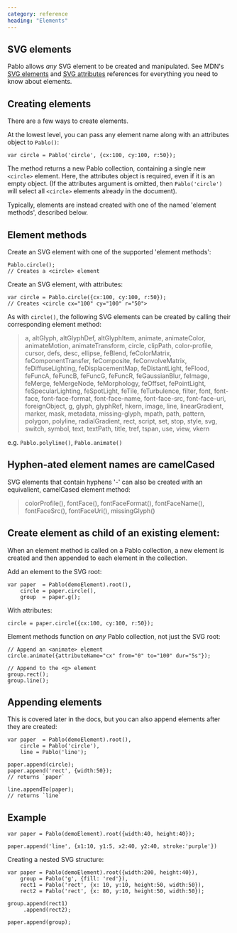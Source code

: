 ```yaml
---
category: reference
heading: "Elements"
---
```


SVG elements
------------

Pablo allows _any_ SVG element to be created and manipulated. See MDN's [SVG elements][#mdn-svg-el] and [SVG attributes][#mdn-svg-attr] references for everything you need to know about elements.

[#mdn-svg-el]: https://developer.mozilla.org/en/SVG/Element
[#mdn-svg-attr]: https://developer.mozilla.org/en/SVG/Attribute


Creating elements
-----------------

There are a few ways to create elements.

At the lowest level, you can pass any element name along with an attributes object to `Pablo()`:

    var circle = Pablo('circle', {cx:100, cy:100, r:50});

The method returns a new Pablo collection, containing a single new `<circle>` element. Here, the attributes object is required, even if it is an empty object. (If the attributes argument is omitted, then `Pablo('circle')` will select all `<circle>` elements already in the document).

Typically, elements are instead created with one of the named 'element methods', described below.


Element methods
---------------

Create an SVG element with one of the supported 'element methods':

    Pablo.circle();
    // Creates a <circle> element


Create an SVG element, with attributes:

    var circle = Pablo.circle({cx:100, cy:100, r:50});
    // Creates <circle cx="100" cy="100" r="50">


As with `circle()`, the following SVG elements can be created by calling their corresponding element method:

> a, altGlyph, altGlyphDef, altGlyphItem, animate, animateColor, animateMotion, animateTransform, circle, clipPath, color-profile, cursor, defs, desc, ellipse, feBlend, feColorMatrix, feComponentTransfer, feComposite, feConvolveMatrix, feDiffuseLighting, feDisplacementMap, feDistantLight, feFlood, feFuncA, feFuncB, feFuncG, feFuncR, feGaussianBlur, feImage, feMerge, feMergeNode, feMorphology, feOffset, fePointLight, feSpecularLighting, feSpotLight, feTile, feTurbulence, filter, font, font-face, font-face-format, font-face-name, font-face-src, font-face-uri, foreignObject, g, glyph, glyphRef, hkern, image, line, linearGradient, marker, mask, metadata, missing-glyph, mpath, path, pattern, polygon, polyline, radialGradient, rect, script, set, stop, style, svg, switch, symbol, text, textPath, title, tref, tspan, use, view, vkern

e.g. `Pablo.polyline()`, `Pablo.animate()`


Hyphen-ated element names are camelCased
----------------------------------------

SVG elements that contain hyphens '-' can also be created with an equivalient, camelCased element method:

> colorProfile(), fontFace(), fontFaceFormat(), fontFaceName(), fontFaceSrc(), fontFaceUri(), missingGlyph()
    

Create element as child of an existing element:
-----------------------------------------------

When an element method is called on a Pablo collection, a new element is created and then appended to each element in the collection.

Add an element to the SVG root:

    var paper  = Pablo(demoElement).root(),
        circle = paper.circle(),
        group  = paper.g();

With attributes:

    circle = paper.circle({cx:100, cy:100, r:50});

Element methods function on _any_ Pablo collection, not just the SVG root:

    // Append an <animate> element
    circle.animate({attributeName="cx" from="0" to="100" dur="5s"});
    
    // Append to the <g> element
    group.rect();
    group.line();


Appending elements
------------------

This is covered later in the docs, but you can also append elements after they are created:

    var paper  = Pablo(demoElement).root(),
        circle = Pablo('circle'),
        line = Pablo('line');

    paper.append(circle);
    paper.append('rect', {width:50});
    // returns `paper`

    line.appendTo(paper);
    // returns `line`


Example
-------

    var paper = Pablo(demoElement).root({width:40, height:40});

    paper.append('line', {x1:10, y1:5, x2:40, y2:40, stroke:'purple'})

Creating a nested SVG structure:

    var paper = Pablo(demoElement).root({width:200, height:40}),
        group = Pablo('g', {fill: 'red'}),
        rect1 = Pablo('rect', {x: 10, y:10, height:50, width:50}),
        rect2 = Pablo('rect', {x: 80, y:10, height:50, width:50});

    group.append(rect1)
         .append(rect2);

    paper.append(group);